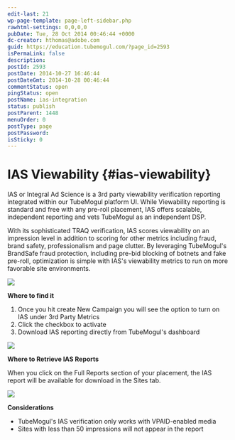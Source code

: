 ```yaml
---
edit-last: 21
wp-page-template: page-left-sidebar.php
rawhtml-settings: 0,0,0,0
pubDate: Tue, 28 Oct 2014 00:46:44 +0000
dc-creator: hthomas@adobe.com
guid: https://education.tubemogul.com/?page_id=2593
isPermaLink: false
description: 
postId: 2593
postDate: 2014-10-27 16:46:44
postDateGmt: 2014-10-28 00:46:44
commentStatus: open
pingStatus: open
postName: ias-integration
status: publish
postParent: 1448
menuOrder: 0
postType: page
postPassword: 
isSticky: 0
---
```


# IAS Viewability {#ias-viewability}

IAS or Integral Ad Science is a 3rd party viewability verification reporting integrated within our TubeMogul platform UI.  While Viewability reporting is standard and free with any pre-roll placement, IAS offers scalable, independent reporting and vets TubeMogul as an independent DSP.

With its sophisticated TRAQ verification, IAS scores viewability on an impression level in addition to scoring for other metrics including fraud, brand safety, professionalism and page clutter. By leveraging TubeMogul's BrandSafe fraud protection, including pre-bid blocking of botnets and fake pre-roll, optimization is simple with IAS's viewability metrics to run on more favorable site environments.

 

![](https://help.tubemogul.com:8443/download/attachments/2786016/Screen%20Shot%202014-10-24%20at%206.58.15%20PM.png?version=1&modificationDate=1414203518000&api=v2)

 

 

 

 

 

 

 

 

 

 

 

 

 

 

 

 

 

 

 
**Where to find it**

1. Once you hit create New Campaign you will see the option to turn on IAS under 3rd Party Metrics
1. Click the checkbox to activate
1. Download IAS reporting directly from TubeMogul's dashboard

![](https://help.tubemogul.com:8443/download/attachments/2786016/Screen%20Shot%202014-10-24%20at%206.55.10%20PM.png?version=1&modificationDate=1414203518000&api=v2)

**Where to Retrieve IAS Reports**

When you click on the Full Reports section of your placement, the IAS report will be available for download in the Sites tab.

![](https://help.tubemogul.com:8443/download/attachments/2786016/Screen%20Shot%202014-10-24%20at%207.15.57%20PM.png?version=1&modificationDate=1414203518000&api=v2)

 
**Considerations**

* TubeMogul's IAS verification only works with VPAID-enabled media
* Sites with less than 50 impressions will not appear in the report

 

 
  